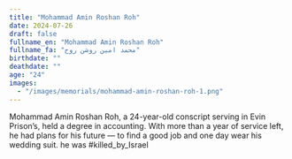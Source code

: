 ```yaml
---
title: "Mohammad Amin Roshan Roh"
date: 2024-07-26
draft: false
fullname_en: "Mohammad Amin Roshan Roh"
fullname_fa: "محمد امين روشن روح"
birthdate: ""
deathdate: ""
age: "24"
images:
  - "/images/memorials/mohammad-amin-roshan-roh-1.png"
---
```


Mohammad Amin Roshan Roh, a 24-year-old conscript serving in Evin Prison’s, held a degree in accounting. With more than a year of service left, he had plans for his future — to find a good job and one day wear his wedding suit. he was #killed_by_Israel